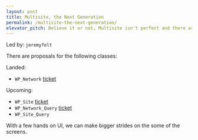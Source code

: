 ```yaml
---
layout: post
title: Multisite, the Next Generation
permalink: /multisite-the-next-generation/
elevator_pitch: Believe it or not, Multisite isn't perfect and there are some improvements we can make for the future
---
```


Led by: `jeremyfelt`

There are proposals for the following classes:

Landed:
* `WP_Network` [ticket](https://core.trac.wordpress.org/ticket/31985)

Upcoming:
* `WP_Site` [ticket](https://core.trac.wordpress.org/ticket/32450)
* `WP_Network_Query` [ticket](https://core.trac.wordpress.org/ticket/32504)
* `WP_Site_Query`

With a few hands on UI, we can make bigger strides on the some of the screens.